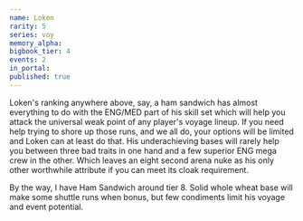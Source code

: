 ```yaml
---
name: Loken
rarity: 5
series: voy
memory_alpha:
bigbook_tier: 4
events: 2
in_portal:
published: true
---
```


Loken's ranking anywhere above, say, a ham sandwich has almost everything to do with the ENG/MED part of his skill set which will help you attack the universal weak point of any player's voyage lineup. If you need help trying to shore up those runs, and we all do, your options will be limited and Loken can at least do that. His underachieving bases will rarely help you between three bad traits in one hand and a few superior ENG mega crew in the other. Which leaves an eight second arena nuke as his only other worthwhile attribute if you can meet its cloak requirement.

By the way, I have Ham Sandwich around tier 8. Solid whole wheat base will make some shuttle runs when bonus, but few condiments limit his voyage and event potential.
